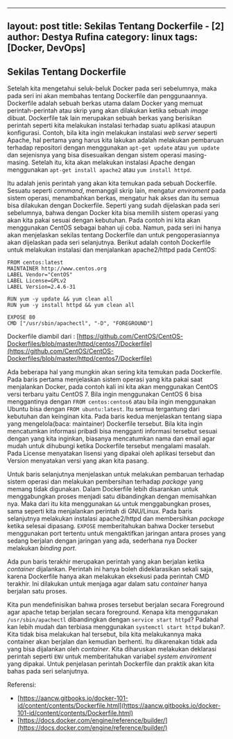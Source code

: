 
---
layout: post
title: Sekilas Tentang Dockerfile - [2]
author: Destya Rufina
category: linux
tags: [Docker, DevOps]
---

## Sekilas Tentang Dockerfile

Setelah kita mengetahui seluk-beluk Docker pada seri sebelumnya, maka pada seri ini akan membahas tentang Dockerfile dan penggunaannya. Dockerfile adalah sebuah berkas utama dalam Docker yang memuat perintah-perintah atau skrip yang akan dilakukan ketika sebuah _image_ dibuat. Dockerfile tak lain merupakan sebuah berkas yang berisikan perintah seperti kita melakukan instalasi terhadap suatu aplikasi ataupun konfigurasi. Contoh, bila kita ingin melakukan instalasi _web server_ seperti Apache, hal pertama yang harus kita lakukan adalah melakukan pembaruan terhadap repositori dengan menggunakan `apt-get update` atau `yum update` dan sejenisnya yang bisa disesuaikan dengan sistem operasi masing-masing. Setelah itu, kita akan melakukan instalasi Apache dengan menggunakan `apt-get install apache2` atau `yum install httpd`.

Itu adalah jenis perintah yang akan kita temukan pada sebuah Dockerfile. Sesuatu seperti _command_, memanggil skrip lain, mengatur _enviroment_ pada sistem operasi, menambahkan berkas, mengatur hak akses dan itu semua bisa dilakukan dengan Dockerfile. Seperti yang sudah dijelaskan pada seri sebelumnya, bahwa dengan Docker kita bisa memilih sistem operasi yang akan kita pakai sesuai dengan kebutuhan. Pada contoh ini kita akan menggunakan CentOS sebagai bahan uji coba. Namun, pada seri ini hanya akan menjelaskan sekilas tentang Dockerfile dan untuk pengoperasiannya akan dijelaskan pada seri selanjutnya. Berikut adalah contoh Dockerfile untuk melakukan instalasi dan menjalankan apache2/httpd pada CentOS:

```
FROM centos:latest
MAINTAINER http://www.centos.org
LABEL Vendor="CentOS"
LABEL License=GPLv2
LABEL Version=2.4.6-31

RUN yum -y update && yum clean all
RUN yum -y install httpd && yum clean all

EXPOSE 80
CMD ["/usr/sbin/apachectl", "-D", "FOREGROUND"]
```
Dockerfile diambil dari : [https://github.com/CentOS/CentOS-Dockerfiles/blob/master/httpd/centos7/Dockerfile](https://github.com/CentOS/CentOS-Dockerfiles/blob/master/httpd/centos7/Dockerfile)

Ada beberapa hal yang mungkin akan sering kita temukan pada Dockerfile. Pada baris pertama menjelaskan sistem operasi yang kita pakai saat menjalankan Docker, pada contoh kali ini kita akan menggunakan CentOS versi terbaru yaitu CentOS 7. Bila ingin menggunakan CentOS 6 bisa menggantinya dengan `FROM centos:centos6` atau bila ingin menggunakan Ubuntu bisa dengan `FROM ubuntu:latest`. Itu semua tergantung dari kebutuhan dan keinginan kita. Pada baris kedua menjelaskan tentang siapa yang mengelola(baca: maintainer) Dockerfile tersebut. Bila kita ingin mencatumkan informasi pribadi bisa mengganti informasi tersebut sesuai dengan yang kita inginkan, biasanya mencatumkan nama dan email agar mudah untuk dihubungi ketika Dockerfile tersebut mengalami masalah. Pada License menyatakan lisensi yang dipakai oleh aplikasi tersebut dan Version menyatakan versi yang akan kita pasang.

Untuk baris selanjutnya menjelaskan untuk melakukan pembaruan terhadap sistem operasi dan melakukan pembersihan terhadap _package_ yang memang tidak digunakan. Dalam Dockerfile lebih disarankan untuk menggabungkan proses menjadi satu dibandingkan dengan memisahkan nya. Maka dari itu kita menggunakan `&&` untuk menggabungkan proses, sama seperti kita menjalankan perintah di GNU/Linux. Pada baris selanjutnya melakukan instalasi apache2/httpd dan membersihkan _package_ ketika selesai dipasang. `EXPOSE` memberitahukan bahwa Docker tersebut menggunakan port tertentu untuk mengaktifkan jaringan antara proses yang sedang berjalan dengan jaringan yang ada, sederhana nya Docker melakukan _binding port_.

Ada pun baris terakhir merupakan perintah yang akan berjalan ketika _container_ dijalankan. Perintah ini hanya boleh dideklarasikan sekali saja, karena Dockerfile hanya akan melakukan eksekusi pada perintah CMD terakhir. Ini dilakukan untuk menjaga agar dalam satu _container_ hanya berjalan satu proses.

Kita pun mendefinisikan bahwa proses tersebut berjalan secara Foreground agar apache tetap berjalan secara foreground. Kenapa kita menggunakan `/usr/sbin/apachectl` dibandingkan dengan `service start httpd`? Padahal kan lebih mudah dan terbiasa menggunakan `systemctl start httpd` bukan?. Kita tidak bisa melakukan hal tersebut, bila kita melakukannya maka container akan berjalan dan kemudian berhenti. Itu dikarenakan tidak ada yang bisa dijalankan oleh _container_. Kita diharuskan melakukan deklarasi perintah seperti `ENV` untuk memberitahukan variabel _system enviroment_ yang dipakai. Untuk penjelasan perintah Dockerfile dan praktik akan kita bahas pada seri selanjutnya.

Referensi:

* [https://aancw.gitbooks.io/docker-101-id/content/contents/Dockerfile.html](https://aancw.gitbooks.io/docker-101-id/content/contents/Dockerfile.html)
* [https://docs.docker.com/engine/reference/builder/](https://docs.docker.com/engine/reference/builder/)
